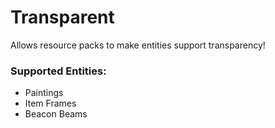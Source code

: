 # Transparent

Allows resource packs to make entities support transparency!

### Supported Entities:

- Paintings
- Item Frames
- Beacon Beams
